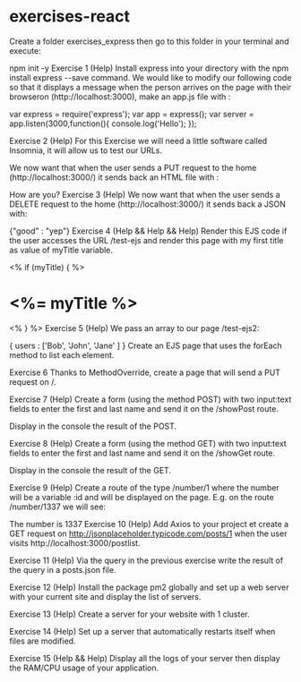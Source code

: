 # exercises-react

Create a folder exercises_express then go to this folder in your terminal and execute:

npm init -y
Exercise 1 (Help)
Install express into your directory with the npm install express --save command.
We would like to modify our following code so that it displays a message when the person arrives on the page with their browseron (http://localhost:3000), make an app.js file with :

var express = require('express');
var app = express();
var server = app.listen(3000,function(){
  console.log('Hello');
});

Exercise 2 (Help)
For this Exercise we will need a little software called Insomnia, it will allow us to test our URLs.

We now want that when the user sends a PUT request to the home (http://localhost:3000/) it sends back an HTML file with :

<!DOCTYPE html>
<html lang="en">
<head>
  <meta charset="UTF-8">
  <title>Hello</title>
</head>
<body>
  How are you?
</body>
</html>
Exercise 3 (Help)
We now want that when the user sends a DELETE request to the home (http://localhost:3000/) it sends back a JSON with:

{"good" : "yep"}
Exercise 4 (Help && Help && Help)
Render this EJS code if the user accesses the URL /test-ejs and render this page with my first title as value of myTitle variable.

<!DOCTYPE html>
<html lang="en">
<head>
  <meta charset="UTF-8">
  <title>Document</title>
</head>
<body>
  <% if (myTitle) { %>
    <h1><%= myTitle %></h1>
  <% } %>
</body>
</html>
Exercise 5 (Help)
We pass an array to our page /test-ejs2:

{
  users : ['Bob', 'John', 'Jane' ]
}
Create an EJS page that uses the forEach method to list each element.

Exercise 6
Thanks to MethodOverride, create a page that will send a PUT request on /.

Exercise 7 (Help)
Create a form (using the method POST) with two input:text fields to enter the first and last name and send it on the /showPost route.

Display in the console the result of the POST.

Exercise 8 (Help)
Create a form (using the method GET) with two input:text fields to enter the first and last name and send it on the /showGet route.

Display in the console the result of the GET.

Exercise 9 (Help)
Create a route of the type /number/1 where the number will be a variable :id and will be displayed on the page. E.g. on the route /number/1337 we will see:

The number is 1337
Exercise 10 (Help)
Add Axios to your project et create a GET request on http://jsonplaceholder.typicode.com/posts/1 when the user visits http://localhost:3000/postlist.

Exercise 11 (Help)
Via the query in the previous exercise write the result of the query in a posts.json file.

Exercise 12 (Help)
Install the package pm2 globally and set up a web server with your current site and display the list of servers.

Exercise 13 (Help)
Create a server for your website with 1 cluster.

Exercise 14 (Help)
Set up a server that automatically restarts itself when files are modified.

Exercise 15 (Help && Help)
Display all the logs of your server then display the RAM/CPU usage of your application.
